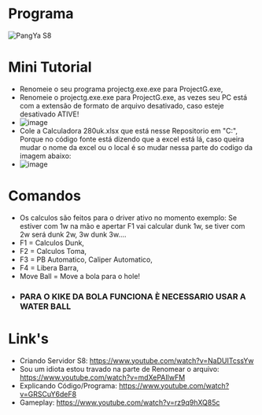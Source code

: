 # Programa
![PangYa S8](https://user-images.githubusercontent.com/82356894/144922301-2f0042d8-ce79-49bb-98d5-280237168331.jpg)
# Mini Tutorial
- Renomeie o seu programa projectg.exe.exe para ProjectG.exe,
- Renomeie o projectg.exe.exe para ProjectG.exe, as vezes seu PC está com a extensão de formato de arquivo desativado, caso esteje desativado ATIVE!
- ![image](https://user-images.githubusercontent.com/82356894/144499929-e7da7c5f-a9d7-4576-95f7-3a7d140079e9.png)
- Cole a Calculadora 280uk.xlsx que está nesse Repositorio em "C:", Porque no código fonte está dizendo que a excel está lá, caso queira mudar o nome da excel ou o local é so mudar nessa parte do codigo da imagem abaixo:
- ![image](https://user-images.githubusercontent.com/82356894/144502463-9c3c7879-ad8e-42fd-b034-43007e0a8e25.png)


# Comandos
- Os calculos são feitos para o driver ativo no momento exemplo: Se estiver com 1w na mão e apertar F1 vai calcular dunk 1w, se tiver com 2w será dunk 2w, 3w dunk 3w....
- F1 = Calculos Dunk,
- F2 = Calculos Toma,
- F3 = PB Automatico, Caliper Automatico,
- F4 = Libera Barra,
- Move Ball = Move a bola para o hole!
- ### PARA O KIKE DA BOLA FUNCIONA È NECESSARIO USAR A WATER BALL ###

# Link's
- Criando Servidor S8: https://www.youtube.com/watch?v=NaDUITcssYw
- Sou um idiota estou travado na parte de Renomear o arquivo: https://www.youtube.com/watch?v=mdXePAIlwFM
- Explicando Código/Programa: https://www.youtube.com/watch?v=GRSCuY6deF8
- Gameplay: https://www.youtube.com/watch?v=rz9q9hXQ85c
